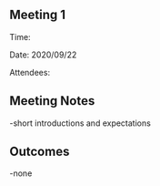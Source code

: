 ## **Meeting 1**

Time:

Date: 2020/09/22

Attendees:

## Meeting Notes
-short introductions and expectations

## Outcomes
-none
